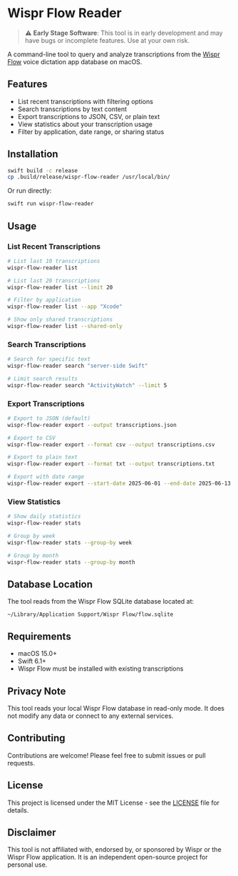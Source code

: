 # Wispr Flow Reader

> ⚠️ **Early Stage Software**: This tool is in early development and may have bugs or incomplete features. Use at your own risk.

A command-line tool to query and analyze transcriptions from the [Wispr Flow](https://wispr.com/) voice dictation app database on macOS.

## Features

- List recent transcriptions with filtering options
- Search transcriptions by text content
- Export transcriptions to JSON, CSV, or plain text
- View statistics about your transcription usage
- Filter by application, date range, or sharing status

## Installation

```bash
swift build -c release
cp .build/release/wispr-flow-reader /usr/local/bin/
```

Or run directly:
```bash
swift run wispr-flow-reader
```

## Usage

### List Recent Transcriptions

```bash
# List last 10 transcriptions
wispr-flow-reader list

# List last 20 transcriptions
wispr-flow-reader list --limit 20

# Filter by application
wispr-flow-reader list --app "Xcode"

# Show only shared transcriptions
wispr-flow-reader list --shared-only
```

### Search Transcriptions

```bash
# Search for specific text
wispr-flow-reader search "server-side Swift"

# Limit search results
wispr-flow-reader search "ActivityWatch" --limit 5
```

### Export Transcriptions

```bash
# Export to JSON (default)
wispr-flow-reader export --output transcriptions.json

# Export to CSV
wispr-flow-reader export --format csv --output transcriptions.csv

# Export to plain text
wispr-flow-reader export --format txt --output transcriptions.txt

# Export with date range
wispr-flow-reader export --start-date 2025-06-01 --end-date 2025-06-13
```

### View Statistics

```bash
# Show daily statistics
wispr-flow-reader stats

# Group by week
wispr-flow-reader stats --group-by week

# Group by month
wispr-flow-reader stats --group-by month
```

## Database Location

The tool reads from the Wispr Flow SQLite database located at:
```
~/Library/Application Support/Wispr Flow/flow.sqlite
```

## Requirements

- macOS 15.0+
- Swift 6.1+
- Wispr Flow must be installed with existing transcriptions

## Privacy Note

This tool reads your local Wispr Flow database in read-only mode. It does not modify any data or connect to any external services.

## Contributing

Contributions are welcome! Please feel free to submit issues or pull requests.

## License

This project is licensed under the MIT License - see the [LICENSE](LICENSE) file for details.

## Disclaimer

This tool is not affiliated with, endorsed by, or sponsored by Wispr or the Wispr Flow application. It is an independent open-source project for personal use.